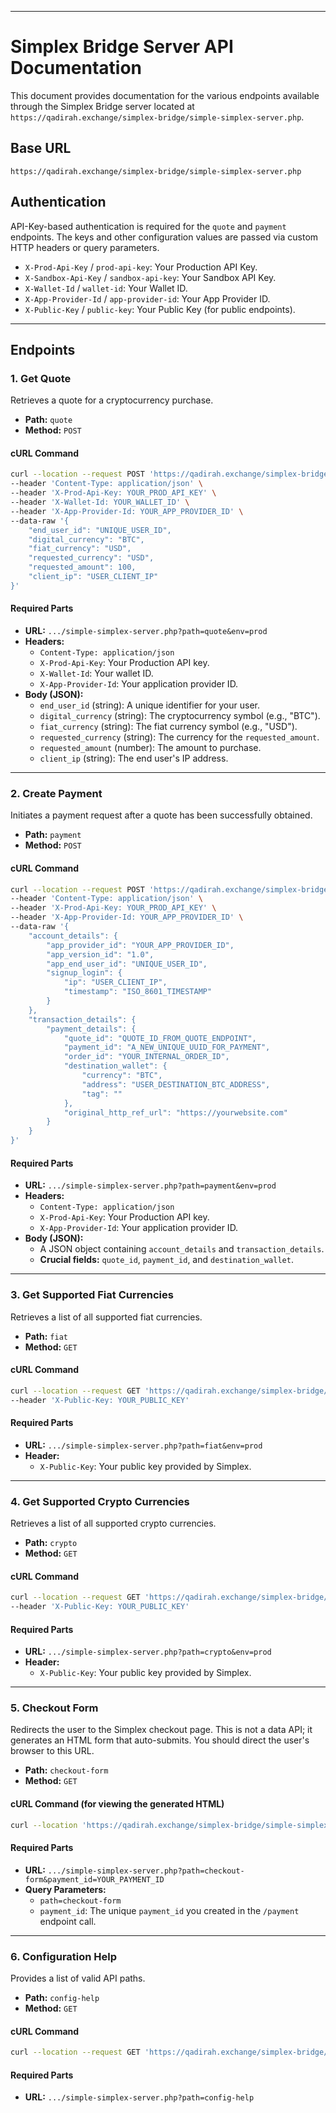
---

# Simplex Bridge Server API Documentation

This document provides documentation for the various endpoints available through the Simplex Bridge server located at `https://qadirah.exchange/simplex-bridge/simple-simplex-server.php`.

## Base URL

`https://qadirah.exchange/simplex-bridge/simple-simplex-server.php`

## Authentication

API-Key-based authentication is required for the `quote` and `payment` endpoints. The keys and other configuration values are passed via custom HTTP headers or query parameters.

-   `X-Prod-Api-Key` / `prod-api-key`: Your Production API Key.
-   `X-Sandbox-Api-Key` / `sandbox-api-key`: Your Sandbox API Key.
-   `X-Wallet-Id` / `wallet-id`: Your Wallet ID.
-   `X-App-Provider-Id` / `app-provider-id`: Your App Provider ID.
-   `X-Public-Key` / `public-key`: Your Public Key (for public endpoints).

---

## Endpoints

### 1. Get Quote

Retrieves a quote for a cryptocurrency purchase.

-   **Path:** `quote`
-   **Method:** `POST`

#### cURL Command

```bash
curl --location --request POST 'https://qadirah.exchange/simplex-bridge/simple-simplex-server.php?path=quote&env=prod' \
--header 'Content-Type: application/json' \
--header 'X-Prod-Api-Key: YOUR_PROD_API_KEY' \
--header 'X-Wallet-Id: YOUR_WALLET_ID' \
--header 'X-App-Provider-Id: YOUR_APP_PROVIDER_ID' \
--data-raw '{
    "end_user_id": "UNIQUE_USER_ID",
    "digital_currency": "BTC",
    "fiat_currency": "USD",
    "requested_currency": "USD",
    "requested_amount": 100,
    "client_ip": "USER_CLIENT_IP"
}'
```

#### Required Parts

*   **URL:** `.../simple-simplex-server.php?path=quote&env=prod`
*   **Headers:**
    *   `Content-Type: application/json`
    *   `X-Prod-Api-Key`: Your Production API key.
    *   `X-Wallet-Id`: Your wallet ID.
    *   `X-App-Provider-Id`: Your application provider ID.
*   **Body (JSON):**
    *   `end_user_id` (string): A unique identifier for your user.
    *   `digital_currency` (string): The cryptocurrency symbol (e.g., "BTC").
    *   `fiat_currency` (string): The fiat currency symbol (e.g., "USD").
    *   `requested_currency` (string): The currency for the `requested_amount`.
    *   `requested_amount` (number): The amount to purchase.
    *   `client_ip` (string): The end user's IP address.

---

### 2. Create Payment

Initiates a payment request after a quote has been successfully obtained.

-   **Path:** `payment`
-   **Method:** `POST`

#### cURL Command

```bash
curl --location --request POST 'https://qadirah.exchange/simplex-bridge/simple-simplex-server.php?path=payment&env=prod' \
--header 'Content-Type: application/json' \
--header 'X-Prod-Api-Key: YOUR_PROD_API_KEY' \
--header 'X-App-Provider-Id: YOUR_APP_PROVIDER_ID' \
--data-raw '{
    "account_details": {
        "app_provider_id": "YOUR_APP_PROVIDER_ID",
        "app_version_id": "1.0",
        "app_end_user_id": "UNIQUE_USER_ID",
        "signup_login": {
            "ip": "USER_CLIENT_IP",
            "timestamp": "ISO_8601_TIMESTAMP"
        }
    },
    "transaction_details": {
        "payment_details": {
            "quote_id": "QUOTE_ID_FROM_QUOTE_ENDPOINT",
            "payment_id": "A_NEW_UNIQUE_UUID_FOR_PAYMENT",
            "order_id": "YOUR_INTERNAL_ORDER_ID",
            "destination_wallet": {
                "currency": "BTC",
                "address": "USER_DESTINATION_BTC_ADDRESS",
                "tag": ""
            },
            "original_http_ref_url": "https://yourwebsite.com"
        }
    }
}'
```

#### Required Parts

*   **URL:** `.../simple-simplex-server.php?path=payment&env=prod`
*   **Headers:**
    *   `Content-Type: application/json`
    *   `X-Prod-Api-Key`: Your Production API key.
    *   `X-App-Provider-Id`: Your application provider ID.
*   **Body (JSON):**
    *   A JSON object containing `account_details` and `transaction_details`.
    *   **Crucial fields:** `quote_id`, `payment_id`, and `destination_wallet`.

---

### 3. Get Supported Fiat Currencies

Retrieves a list of all supported fiat currencies.

-   **Path:** `fiat`
-   **Method:** `GET`

#### cURL Command

```bash
curl --location --request GET 'https://qadirah.exchange/simplex-bridge/simple-simplex-server.php?path=fiat&env=prod' \
--header 'X-Public-Key: YOUR_PUBLIC_KEY'
```

#### Required Parts

*   **URL:** `.../simple-simplex-server.php?path=fiat&env=prod`
*   **Header:**
    *   `X-Public-Key`: Your public key provided by Simplex.

---

### 4. Get Supported Crypto Currencies

Retrieves a list of all supported crypto currencies.

-   **Path:** `crypto`
-   **Method:** `GET`

#### cURL Command

```bash
curl --location --request GET 'https://qadirah.exchange/simplex-bridge/simple-simplex-server.php?path=crypto&env=prod' \
--header 'X-Public-Key: YOUR_PUBLIC_KEY'
```

#### Required Parts

*   **URL:** `.../simple-simplex-server.php?path=crypto&env=prod`
*   **Header:**
    *   `X-Public-Key`: Your public key provided by Simplex.

---

### 5. Checkout Form

Redirects the user to the Simplex checkout page. This is not a data API; it generates an HTML form that auto-submits. You should direct the user's browser to this URL.

-   **Path:** `checkout-form`
-   **Method:** `GET`

#### cURL Command (for viewing the generated HTML)

```bash
curl --location 'https://qadirah.exchange/simplex-bridge/simple-simplex-server.php?path=checkout-form&payment_id=9dcf2916-1d84-406d-b31a-3fb74c2035d2'
```

#### Required Parts

*   **URL:** `.../simple-simplex-server.php?path=checkout-form&payment_id=YOUR_PAYMENT_ID`
*   **Query Parameters:**
    *   `path=checkout-form`
    *   `payment_id`: The unique `payment_id` you created in the `/payment` endpoint call.

---

### 6. Configuration Help

Provides a list of valid API paths.

-   **Path:** `config-help`
-   **Method:** `GET`

#### cURL Command

```bash
curl --location --request GET 'https://qadirah.exchange/simplex-bridge/simple-simplex-server.php?path=config-help'
```

#### Required Parts

*   **URL:** `.../simple-simplex-server.php?path=config-help`
